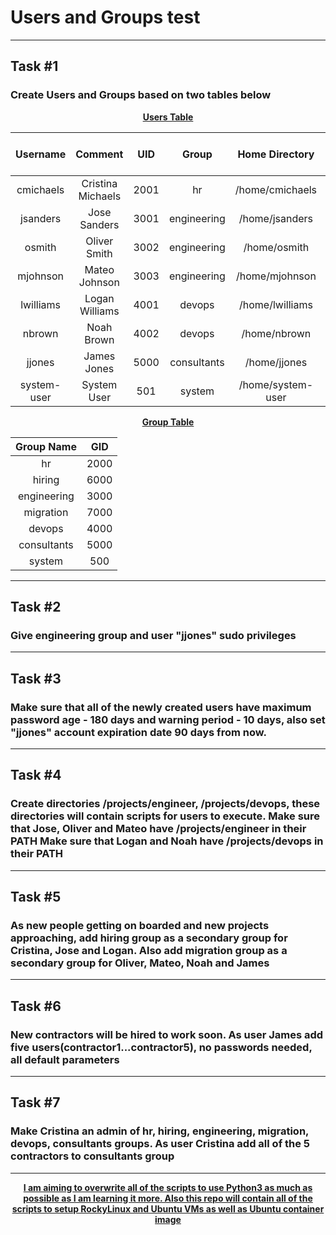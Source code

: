 # Users and Groups test
***
## Task #1
### **Create Users and Groups based on two tables below**
<center><strong><u>Users Table</u></strong></center>
<center>

| Username | Comment | UID | Group | Home Directory | Shell | Max. Pass. Age | Warn Period |
| :-: | :-: | :-: | :-: | :-: | :-: | :-: | :-: |
| cmichaels | Cristina Michaels |  2001 | hr | /home/cmichaels | /bin/bash | 180 | 10 |
| jsanders | Jose Sanders | 3001 | engineering | /home/jsanders | /bin/bash | 180 | 10 |
| osmith | Oliver Smith | 3002 | engineering | /home/osmith | /bin/bash | 180 | 10 |
| mjohnson | Mateo Johnson | 3003 | engineering | /home/mjohnson | /bin/bash | 180 | 10 |
| lwilliams | Logan Williams | 4001 | devops | /home/lwilliams | /bin/bash | 180 | 10 |
| nbrown | Noah Brown | 4002 | devops | /home/nbrown | /bin/bash | 180 | 10 |
| jjones | James Jones | 5000 | consultants | /home/jjones | /bin/bash | 180 | 10 |
| system-user | System User | 501 | system | /home/system-user | /sbin/nologin | 180 | 10 |
</center>

<center><strong><u>Group Table</u></strong></center>

<center>

| Group Name | GID | 
| :-: | :-: |
| hr | 2000|
| hiring | 6000 |
| engineering | 3000 |
| migration | 7000 |
| devops | 4000 |
| consultants | 5000 |
| system | 500 |

</center>

***

## Task #2
### **Give engineering group and user "jjones" sudo privileges**

***

## Task #3
### **Make sure that all of the newly created users have maximum password age - 180 days and warning period - 10 days, also set "jjones" account expiration date 90 days from now.**

***

## Task #4
### **Create directories /projects/engineer, /projects/devops, these directories will contain scripts for users to execute. Make sure that Jose, Oliver and Mateo have /projects/engineer in their PATH Make sure that Logan and Noah have /projects/devops in their PATH**

***

## Task #5
### **As new people getting on boarded and new projects approaching, add hiring group as a secondary group for Cristina, Jose and Logan. Also add migration group as a secondary group for Oliver, Mateo, Noah and James**

***

## Task #6
### **New contractors will be hired to work soon. As user James add five users(contractor1...contractor5), no passwords needed, all default parameters**

***

## Task #7
### **Make Cristina an admin of hr, hiring, engineering, migration, devops, consultants groups. As user Cristina add all of the 5 contractors to consultants group**

***

<center><strong><u>I am aiming to overwrite all of the scripts to use Python3 as much as possible as I am learning it more. Also this repo will contain all of the scripts to setup RockyLinux and Ubuntu VMs as well as Ubuntu container image</u></strong></center>